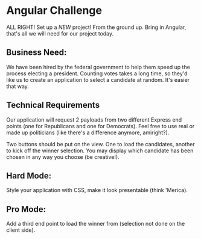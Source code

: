 # Angular Challenge

ALL RIGHT! Set up a *NEW* project! From the ground up.
Bring in Angular, that's all we will need for our project today.

## Business Need:
We have been hired by the federal government to help them speed up the process electing a president. Counting votes takes a long time, so they'd like us to create an application to select a candidate at random. It's easier that way.


## Technical Requirements
Our application will request 2 payloads from two different Express end points (one for Republicans and one for Democrats). Feel free to use real or made up politicians (like there's a difference anymore, amiright?).

Two buttons should be put on the view. One to load the candidates, another to kick off the winner selection. You may display which candidate has been chosen in any way you choose (be creative!).

## Hard Mode:
Style your application with CSS, make it look presentable (think 'Merica).

## Pro Mode:
Add a third end point to load the winner from (selection not done on the client side).
